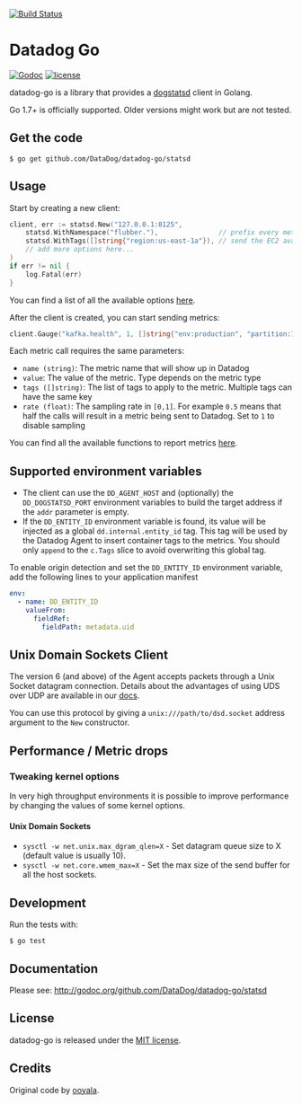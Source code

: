 [![Build Status](https://travis-ci.com/DataDog/datadog-go.svg?branch=master)](https://travis-ci.com/DataDog/datadog-go)
# Datadog Go

[![Godoc](http://img.shields.io/badge/godoc-reference-blue.svg?style=flat)](https://godoc.org/github.com/DataDog/datadog-go/statsd)
[![license](http://img.shields.io/badge/license-MIT-red.svg?style=flat)](http://opensource.org/licenses/MIT)

datadog-go is a library that provides a [dogstatsd](http://docs.datadoghq.com/guides/dogstatsd/) client in Golang.

Go 1.7+ is officially supported. Older versions might work but are not tested.

## Get the code

    $ go get github.com/DataDog/datadog-go/statsd

## Usage

Start by creating a new client:

```go
client, err := statsd.New("127.0.0.1:8125",
    statsd.WithNamespace("flubber."),               // prefix every metric with the app name
    statsd.WithTags([]string{"region:us-east-1a"}), // send the EC2 availability zone as a tag with every metric
    // add more options here...
)
if err != nil {
    log.Fatal(err)
}
```

You can find a list of all the available options [here](https://godoc.org/github.com/DataDog/datadog-go/statsd#Option).

After the client is created, you can start sending metrics:

```go
client.Gauge("kafka.health", 1, []string{"env:production", "partition:1", "partition:2"}, 1)
```

Each metric call requires the same parameters:

- `name (string)`: The metric name that will show up in Datadog
- `value`: The value of the metric. Type depends on the metric type
- `tags ([]string)`: The list of tags to apply to the metric. Multiple tags can have the same key
- `rate (float)`: The sampling rate in `[0,1]`. For example `0.5` means that half the calls will result in a metric being sent to Datadog. Set to `1` to disable sampling

You can find all the available functions to report metrics [here](https://godoc.org/github.com/DataDog/datadog-go/statsd#Client).

## Supported environment variables

- The client can use the `DD_AGENT_HOST` and (optionally) the `DD_DOGSTATSD_PORT` environment variables to build the target address if the `addr` parameter is empty.
- If the `DD_ENTITY_ID` environment variable is found, its value will be injected as a global `dd.internal.entity_id` tag. This tag will be used by the Datadog Agent to insert container tags to the metrics. You should only `append` to the `c.Tags` slice to avoid overwriting this global tag.

To enable origin detection and set the `DD_ENTITY_ID` environment variable, add the following lines to your application manifest
```yaml
env:
  - name: DD_ENTITY_ID
    valueFrom:
      fieldRef:
        fieldPath: metadata.uid
```

## Unix Domain Sockets Client

The version 6 (and above) of the Agent accepts packets through a Unix Socket datagram connection.
Details about the advantages of using UDS over UDP are available in our [docs](https://docs.datadoghq.com/developers/dogstatsd/unix_socket/).

You can use this protocol by giving a `unix:///path/to/dsd.socket` address argument to the `New` constructor.

## Performance / Metric drops

### Tweaking kernel options

In very high throughput environments it is possible to improve performance by changing the values of some kernel options.

#### Unix Domain Sockets

- `sysctl -w net.unix.max_dgram_qlen=X` - Set datagram queue size to X (default value is usually 10).
- `sysctl -w net.core.wmem_max=X` - Set the max size of the send buffer for all the host sockets.

## Development

Run the tests with:

    $ go test

## Documentation

Please see: http://godoc.org/github.com/DataDog/datadog-go/statsd

## License

datadog-go is released under the [MIT license](http://www.opensource.org/licenses/mit-license.php).

## Credits

Original code by [ooyala](https://github.com/ooyala/go-dogstatsd).
